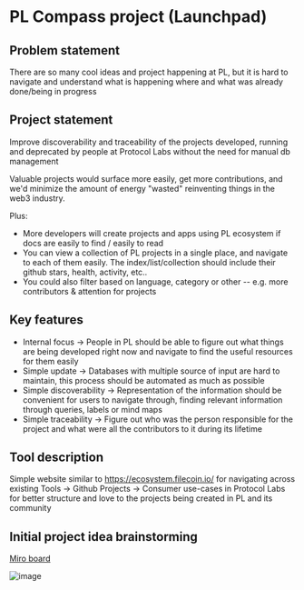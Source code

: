 # PL Compass project (Launchpad)

## Problem statement

There are so many cool ideas and project happening at PL, but it is hard to navigate and understand what is happening where and what was already done/being in progress

## Project statement

Improve discoverability and traceability of the projects developed, running and deprecated by people at Protocol Labs without the need for manual db management

Valuable projects would surface more easily, get more contributions, and we'd minimize the amount of energy "wasted" reinventing things in the web3 industry.

Plus:

- More developers will create projects and apps using PL ecosystem if docs are easily to find / easily to read
- You can view a collection of PL projects in a single place, and navigate to each of them easily. The index/list/collection should include their github stars, health, activity, etc..
- You could also filter based on language, category or other -- e.g. more contributors & attention for projects

## Key features

- Internal focus → People in PL should be able to figure out what things are being developed right now and navigate to find the useful resources for them easily
- Simple update → Databases with multiple source of input are hard to maintain, this process should be automated as much as possible
- Simple discoverability → Representation of the information should be convenient for users to navigate through, finding relevant information through queries, labels or mind maps
- Simple traceability → Figure out who was the person responsible for the project and what were all the contributors to it during its lifetime

## Tool description

Simple website similar to https://ecosystem.filecoin.io/ for navigating across existing Tools → Github Projects → Consumer use-cases in Protocol Labs for better structure and love to the projects being created in PL and its community

## Initial project idea brainstorming

[Miro board](https://miro.com/app/board/uXjVON8w_Ag=/)

![image](https://user-images.githubusercontent.com/45440034/154592970-5e596681-bb13-49e6-86d9-6b2c9e659d81.png)
